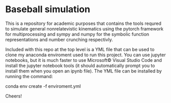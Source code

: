 # Baseball simulation
This is a repository for academic purposes that contains the tools requred to simulate general nonrelatevistic kinematics using the pytorch framework for multiprocessing and sympy and numpy for the symbolic function representations and number crunching respectivly.

Included with this repo at the top level is a YML file that can be used to clone my anaconda enviroment used to run this project. You can use jupyter notebooks, but it is much faster to use Microsoft© Visual Studio Code and install the jupyter notebook tools (it should automatically prompt you to install them when you open an ipynb file). The YML file can be installed by running the command:

conda env create -f enviroment.yml

Cheers!
